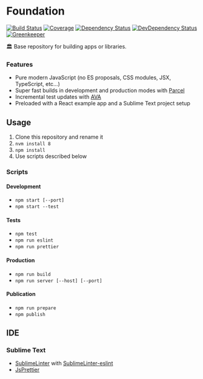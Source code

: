 # Foundation

[![Build Status](https://travis-ci.org/davidbonnet/foundation.svg?branch=master)](https://travis-ci.org/davidbonnet/foundation)
[![Coverage](https://codecov.io/gh/davidbonnet/foundation/branch/master/graph/badge.svg)](https://codecov.io/gh/davidbonnet/foundation)
[![Dependency Status](https://david-dm.org/davidbonnet/foundation/status.svg)](https://david-dm.org/davidbonnet/foundation)
[![DevDependency Status](https://david-dm.org/davidbonnet/foundation/dev-status.svg)](https://david-dm.org/davidbonnet/foundation?type=dev)
[![Greenkeeper](https://badges.greenkeeper.io/davidbonnet/foundation.svg)](https://greenkeeper.io/)

🏛 Base repository for building apps or libraries.

### Features

* Pure modern JavaScript (no ES proposals, CSS modules, JSX, TypeScript, etc…)
* Super fast builds in development and production modes with [Parcel](https://parceljs.org)
* Incremental test updates with [AVA](https://github.com/avajs/ava)
* Preloaded with a React example app and a Sublime Text project setup

## Usage

1. Clone this repository and rename it
2. `nvm install 8`
3. `npm install`
4. Use scripts described below

### Scripts

#### Development

* `npm start [--port]`
* `npm start --test`

#### Tests

* `npm test`
* `npm run eslint`
* `npm run prettier`

#### Production

* `npm run build`
* `npm run server [--host] [--port]`

#### Publication

* `npm run prepare`
* `npm publish`

## IDE

### Sublime Text

* [SublimeLinter](http://www.sublimelinter.com) with [SublimeLinter-eslint](https://github.com/roadhump/SublimeLinter-eslint)
* [JsPrettier](https://github.com/jonlabelle/SublimeJsPrettier)
